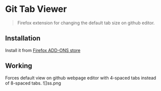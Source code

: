 # Git Tab Viewer
> Firefox extension for changing the default tab size on github editor.

## Installation

Install it from [Firefox ADD-ONS store](https://addons.mozilla.org/en-US/firefox/addon/gittabviewer/)

## Working

Forces default view on github webpage editor with 4-spaced tabs instead of 8-spaced tabs.
![]ss.png
